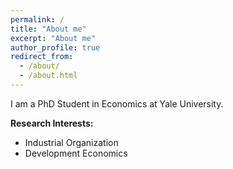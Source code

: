 ```yaml
---
permalink: /
title: "About me"
excerpt: "About me"
author_profile: true
redirect_from: 
  - /about/
  - /about.html
---
```


I am a PhD Student in Economics at Yale University. 


**Research Interests:**  
 * Industrial Organization  
 * Development Economics

